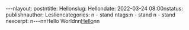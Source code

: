---nlayout: postntitle: Hellonslug: Hellondate: 2022-03-24 08:00nstatus: publishnauthor: Lesliencategories: n  - stand ntags:n  - stand n  - stand nexcerpt: n---nnHello Worldnn[Hello](https://github.com/Salomens/Blog-With-GitHub-Boilerplate/issues/1)nn